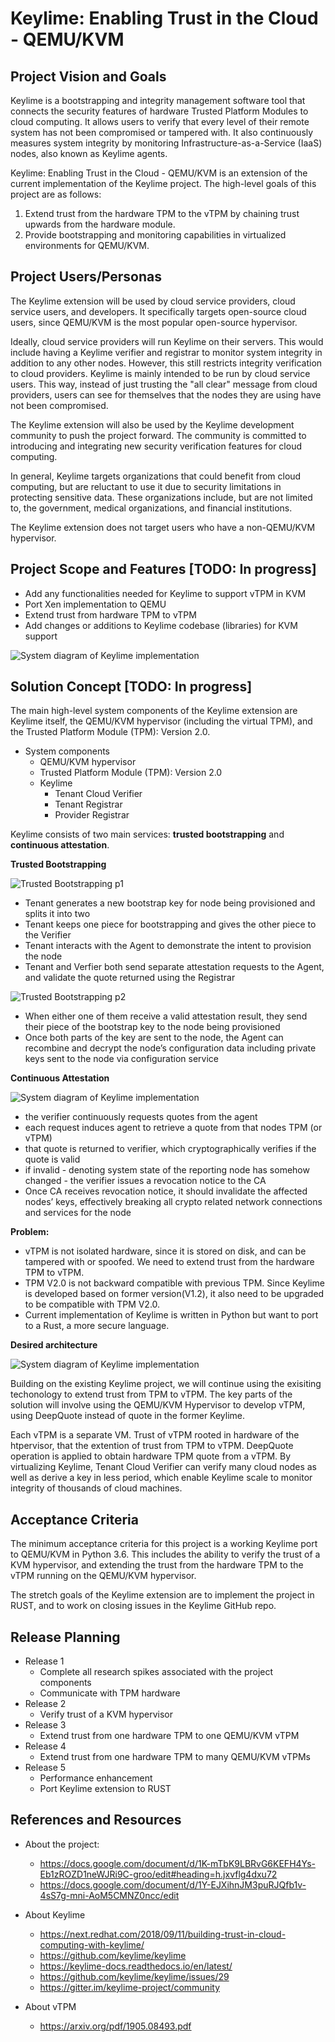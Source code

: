# Keylime: Enabling Trust in the Cloud - QEMU/KVM

## Project Vision and Goals

Keylime is a bootstrapping and integrity management software tool that connects the security features of hardware Trusted Platform Modules to cloud computing.  It allows users to verify that every level of their remote system has not been compromised or tampered with. It also continuously measures system integrity by monitoring Infrastructure-as-a-Service (IaaS) nodes, also known as Keylime agents.

Keylime: Enabling Trust in the Cloud - QEMU/KVM is an extension of the current implementation of the Keylime project. The high-level goals of this project are as follows:

1. Extend trust from the hardware TPM to the vTPM by chaining trust upwards from the hardware module.
2. Provide bootstrapping and monitoring capabilities in virtualized environments for QEMU/KVM.


## Project Users/Personas
The Keylime extension will be used by cloud service providers, cloud service users, and developers.  It specifically targets open-source cloud users, since QEMU/KVM is the most popular open-source hypervisor. 

Ideally, cloud service providers will run Keylime on their servers.  This would include having a Keylime verifier and registrar to monitor system integrity in addition to any other nodes. However, this still restricts integrity verification to cloud providers.  Keylime is mainly intended to be run by cloud service users.  This way, instead of just trusting the "all clear" message from cloud providers, users can see for themselves that the nodes they are using have not been compromised.

The Keylime extension will also be used by the Keylime development community to push the project forward. The community is committed to introducing and integrating new security verification features for cloud computing.

In general, Keylime targets organizations that could benefit from cloud computing, but are reluctant to use it due to security limitations in protecting sensitive data.  These organizations include, but are not limited to, the government, medical organizations, and financial institutions.

The Keylime extension does not target users who have a non-QEMU/KVM hypervisor.


## Project Scope and Features [TODO: In progress]
- Add any functionalities needed for Keylime to support vTPM in KVM
- Port Xen implementation to QEMU
- Extend trust from hardware TPM to vTPM
- Add changes or additions to Keylime codebase (libraries) for KVM support

![System diagram of Keylime implementation](/assets/images/solution_diagram.png)


## Solution Concept [TODO: In progress]
The main high-level system components of the Keylime extension are Keylime itself, the QEMU/KVM hypervisor (including the virtual TPM), and the Trusted Platform Module (TPM): Version 2.0.

- System components
  - QEMU/KVM hypervisor
  - Trusted Platform Module (TPM): Version 2.0
  - Keylime
    - Tenant Cloud Verifier
    - Tenant Registrar
    - Provider Registrar
  
 Keylime consists of two main services: **trusted bootstrapping** and **continuous attestation**.
 
 **Trusted Bootstrapping**
 
 ![Trusted Bootstrapping p1](/assets/images/boot_p1.png)

 
  - Tenant generates a new bootstrap key for node being provisioned and splits it into two
  - Tenant keeps one piece for bootstrapping and gives the other piece to the Verifier
  - Tenant interacts with the Agent to demonstrate the intent to provision the node
  - Tenant and Verfier both send separate attestation requests to the Agent, and validate the quote returned using the Registrar
  
   ![Trusted Bootstrapping p2](/assets/images/boot_p2.png)
  
  - When either one of them receive a valid attestation result, they send their piece of the bootstrap key to the node being provisioned
  - Once both parts of the key are sent to the node, the Agent can recombine and decrypt the node’s configuration data including private keys sent to the node via configuration service

**Continuous Attestation**

 ![System diagram of Keylime implementation](/assets/images/attest_succ.png)
 
  - the verifier continuously requests quotes from the agent
  - each request induces agent to retrieve a quote from that nodes TPM (or vTPM) 
  - that quote is returned to verifier, which cryptographically verifies if the quote is valid
  - if invalid - denoting system state of the reporting node has somehow changed - the verifier issues a revocation notice to the CA
  - Once CA receives revocation notice, it should invalidate the affected nodes’ keys, effectively breaking all crypto related network connections and services for the node 

**Problem:** 
  - vTPM is not isolated hardware, since it is stored on disk, and can be tampered with or spoofed. We need to extend trust from the hardware TPM to vTPM. 
  - TPM V2.0 is not backward compatible with previous TPM. Since Keylime is developed based on former version(V1.2), it also need to be upgraded to be compatible with TPM V2.0.
  - Current implementation of Keylime is written in Python but want to port to a Rust, a more secure language.
  
**Desired architecture**
 
![System diagram of Keylime implementation](/assets/images/keylime_diagram.png)

Building on the existing Keylime project, we will continue using the exisiting techonology to extend trust from TPM to vTPM. The key parts of the solution will involve using the QEMU/KVM Hypervisor to develop vTPM, using DeepQuote instead of quote in the former Keylime.

Each vTPM is a separate VM. Trust of vTPM rooted in hardware of the htpervisor, that the extention of trust from TPM to vTPM. DeepQuote operation is applied to obtain hardware TPM quote from a vTPM. By virtualizing Keylime, Tenant Cloud Verifier can verify many cloud nodes as well as derive a key in less period, which enable Keylime scale to monitor integrity of thousands of cloud machines.

## Acceptance Criteria

The minimum acceptance criteria for this project is a working Keylime port to QEMU/KVM in Python 3.6.  This includes the ability to verify the trust of a KVM hypervisor, and extending the trust from the hardware TPM to the vTPM running on the QEMU/KVM hypervisor.

The stretch goals of the Keylime extension are to implement the project in RUST, and to work on closing issues in the Keylime GitHub repo.


## Release Planning
- Release 1
  - Complete all research spikes associated with the project components
  - Communicate with TPM hardware
- Release 2
  - Verify trust of a KVM hypervisor
- Release 3
  - Extend trust from one hardware TPM to one QEMU/KVM vTPM
- Release 4
  - Extend trust from one hardware TPM to many QEMU/KVM vTPMs
- Release 5
  - Performance enhancement
  - Port Keylime extension to RUST

## References and Resources
- About the project: 
  - https://docs.google.com/document/d/1K-mTbK9LBRvG6KEFH4Ys-Eb1zROZD1neWJRi9C-groo/edit#heading=h.jxvflg4dxu72
  - https://docs.google.com/document/d/1Y-EJXihnJM3puRJQfb1v-4sS7g-mni-AoM5CMNZ0ncc/edit

- About Keylime
  - https://next.redhat.com/2018/09/11/building-trust-in-cloud-computing-with-keylime/
  - https://github.com/keylime/keylime
  - https://keylime-docs.readthedocs.io/en/latest/
  - https://github.com/keylime/keylime/issues/29
  - https://gitter.im/keylime-project/community

- About vTPM
  - https://arxiv.org/pdf/1905.08493.pdf
